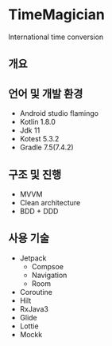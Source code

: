 # TimeMagician
International time conversion 

## 개요

## 언어 및 개발 환경
- Android studio flamingo
- Kotlin 1.8.0
- Jdk 11
- Kotest 5.3.2
- Gradle 7.5(7.4.2)

## 구조 및 진행
- MVVM
- Clean architecture
- BDD + DDD

## 사용 기술
- Jetpack
  - Compsoe
  - Navigation
  - Room
- Coroutine
- Hilt
- RxJava3
- Glide
- Lottie
- Mockk
